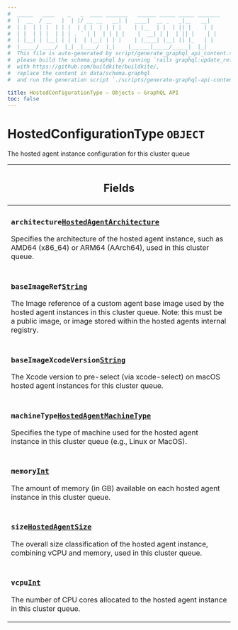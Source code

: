 ```yaml
---
#  _____   ____    _   _  ____ _______   ______ _____ _____ _______
#  |  __  / __   |  | |/ __ __   __| |  ____|  __ _   _|__   __|
#  | |  | | |  | | |  | | |  | | | |    | |__  | |  | || |    | |
#  | |  | | |  | | | . ` | |  | | | |    |  __| | |  | || |    | |
#  | |__| | |__| | | |  | |__| | | |    | |____| |__| || |_   | |
#  |_____/ ____/  |_| _|____/  |_|    |______|_____/_____|  |_|
#  This file is auto-generated by script/generate_graphql_api_content.sh,
#  please build the schema.graphql by running `rails graphql:update_reference_schema`
#  with https://github.com/buildkite/buildkite/,
#  replace the content in data/schema.graphql
#  and run the generation script `./scripts/generate-graphql-api-content.sh`.

title: HostedConfigurationType – Objects – GraphQL API
toc: false
---
```

<!-- vale off -->
<h1 class="has-pills">
  HostedConfigurationType
  <span data-algolia-exclude><span class="pill pill--object pill--normal-case pill--large"><code>OBJECT</code></span></span>
</h1>
<!-- vale on -->


The hosted agent instance configuration for this cluster queue

<table class="responsive-table responsive-table--single-column-rows">
  <thead>
    <th>
      <h2 data-algolia-exclude>Fields</h2>
    </th>
  </thead>
  <tbody>
    <tr><td><h3 class="is-small has-pills"><code>architecture</code><a href="/docs/apis/graphql/schemas/enum/hostedagentarchitecture" class="pill pill--enum pill--normal-case pill--medium" title="Go to ENUM HostedAgentArchitecture"><code>HostedAgentArchitecture</code></a></h3><p>Specifies the architecture of the hosted agent instance, such as AMD64 (x86_64) or ARM64 (AArch64), used in this cluster queue.</p></td></tr><tr><td><h3 class="is-small has-pills"><code>baseImageRef</code><a href="/docs/apis/graphql/schemas/scalar/string" class="pill pill--scalar pill--normal-case pill--medium" title="Go to SCALAR String"><code>String</code></a></h3><p>The Image reference of a custom agent base image used by the hosted agent instances in this cluster queue. Note: this must be a public image, or image stored within the hosted agents internal registry.</p></td></tr><tr><td><h3 class="is-small has-pills"><code>baseImageXcodeVersion</code><a href="/docs/apis/graphql/schemas/scalar/string" class="pill pill--scalar pill--normal-case pill--medium" title="Go to SCALAR String"><code>String</code></a></h3><p>The Xcode version to pre-select (via xcode-select) on macOS hosted agent instances for this cluster queue.</p></td></tr><tr><td><h3 class="is-small has-pills"><code>machineType</code><a href="/docs/apis/graphql/schemas/enum/hostedagentmachinetype" class="pill pill--enum pill--normal-case pill--medium" title="Go to ENUM HostedAgentMachineType"><code>HostedAgentMachineType</code></a></h3><p>Specifies the type of machine used for the hosted agent instance in this cluster queue (e.g., Linux or MacOS).</p></td></tr><tr><td><h3 class="is-small has-pills"><code>memory</code><a href="/docs/apis/graphql/schemas/scalar/int" class="pill pill--scalar pill--normal-case pill--medium" title="Go to SCALAR Int"><code>Int</code></a></h3><p>The amount of memory (in GB) available on each hosted agent instance in this cluster queue.</p></td></tr><tr><td><h3 class="is-small has-pills"><code>size</code><a href="/docs/apis/graphql/schemas/enum/hostedagentsize" class="pill pill--enum pill--normal-case pill--medium" title="Go to ENUM HostedAgentSize"><code>HostedAgentSize</code></a></h3><p>The overall size classification of the hosted agent instance, combining vCPU and memory, used in this cluster queue.</p></td></tr><tr><td><h3 class="is-small has-pills"><code>vcpu</code><a href="/docs/apis/graphql/schemas/scalar/int" class="pill pill--scalar pill--normal-case pill--medium" title="Go to SCALAR Int"><code>Int</code></a></h3><p>The number of CPU cores allocated to the hosted agent instance in this cluster queue.</p></td></tr>
  </tbody>
</table>
